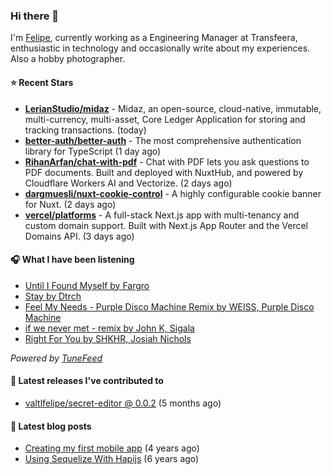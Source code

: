 ### Hi there 👋

I'm [Felipe](https://felipevm.com), currently working as a Engineering Manager at Transfeera, enthusiastic in technology and occasionally write about my experiences. Also a hobby photographer.

#### ⭐ Recent Stars
- **[LerianStudio/midaz](https://github.com/LerianStudio/midaz)** - Midaz, an open-source, cloud-native, immutable, multi-currency, multi-asset, Core Ledger Application for storing and tracking transactions.  (today)
- **[better-auth/better-auth](https://github.com/better-auth/better-auth)** - The most comprehensive authentication library for TypeScript (1 day ago)
- **[RihanArfan/chat-with-pdf](https://github.com/RihanArfan/chat-with-pdf)** - Chat with PDF lets you ask questions to PDF documents. Built and deployed with NuxtHub, and powered by Cloudflare Workers AI and Vectorize. (2 days ago)
- **[dargmuesli/nuxt-cookie-control](https://github.com/dargmuesli/nuxt-cookie-control)** - A highly configurable cookie banner for Nuxt. (2 days ago)
- **[vercel/platforms](https://github.com/vercel/platforms)** - A full-stack Next.js app with multi-tenancy and custom domain support. Built with Next.js App Router and the Vercel Domains API. (3 days ago)

#### 🎧 What I have been listening
- [Until I Found Myself by Fargro](https://open.spotify.com/track/6CZ0cjjsPrVENB2AmCkAJ8)
- [Stay by Dtrch](https://open.spotify.com/track/66QKPoQuTSFRk3NggN4i1v)
- [Feel My Needs - Purple Disco Machine Remix by WEISS, Purple Disco Machine](https://open.spotify.com/track/3RiRFyvasDtAv8n0AQUKFG)
- [if we never met - remix by John K, Sigala](https://open.spotify.com/track/0o6NlHNV7Tet6yh9BC6BGd)
- [Right For You by SHKHR, Josiah Nichols](https://open.spotify.com/track/6U7N9Avvc1ZHt1ffuSN5cI)

_Powered by [TuneFeed](https://tunefeed.app?ref=valtlfelipe-gh-profile)_ 

#### 🚀 Latest releases I've contributed to


- [valtlfelipe/secret-editor @ 0.0.2](https://github.com/valtlfelipe/secret-editor/releases/tag/0.0.2) (5 months ago)

#### 📄 Latest blog posts
- [Creating my first mobile app](https://felipevm.com/posts/creating-my-first-mobile-app/) (4 years ago)
- [Using Sequelize With Hapijs](https://felipevm.com/posts/using-sequelize-with-hapijs/) (6 years ago)
